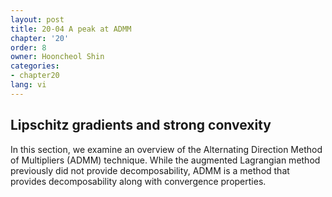 ```yaml
---
layout: post
title: 20-04 A peak at ADMM
chapter: '20'
order: 8
owner: Hooncheol Shin
categories:
- chapter20
lang: vi
---
```


## Lipschitz gradients and strong convexity
In this section, we examine an overview of the Alternating Direction Method of Multipliers (ADMM) technique. While the augmented Lagrangian method previously did not provide decomposability, ADMM is a method that provides decomposability along with convergence properties. 